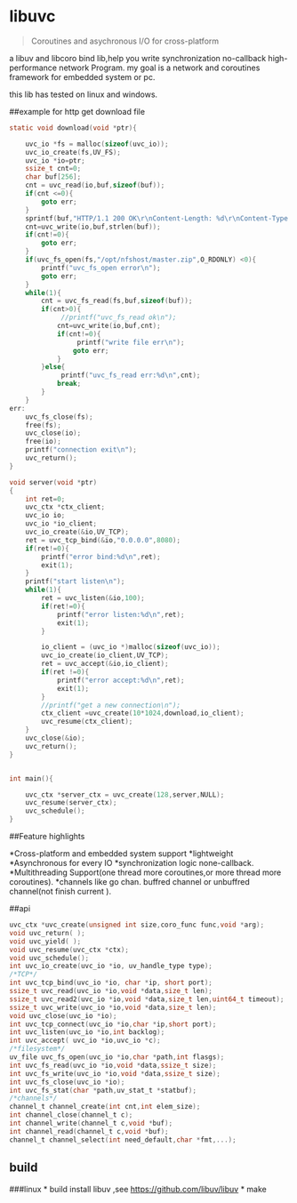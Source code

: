 # libuvc
>Coroutines and asychronous I/O  for  cross-platform


a libuv and libcoro bind lib,help you write synchronization no-callback high-performance network Program. my goal is a network and coroutines framework for embedded system or pc.

this lib has tested on linux and windows.

##example for http get download file

```C
static void download(void *ptr){

    uvc_io *fs = malloc(sizeof(uvc_io));
    uvc_io_create(fs,UV_FS);
    uvc_io *io=ptr;
    ssize_t cnt=0;
    char buf[256];
    cnt = uvc_read(io,buf,sizeof(buf));
    if(cnt <=0){
        goto err;
    }
    sprintf(buf,"HTTP/1.1 200 OK\r\nContent-Length: %d\r\nContent-Type: application/zip\r\n\r\n",2735243);
    cnt=uvc_write(io,buf,strlen(buf));
    if(cnt!=0){
        goto err;
    }
    if(uvc_fs_open(fs,"/opt/nfshost/master.zip",O_RDONLY) <0){
        printf("uvc_fs_open error\n");
        goto err;
    }
    while(1){
        cnt = uvc_fs_read(fs,buf,sizeof(buf));
        if(cnt>0){
             //printf("uvc_fs_read ok\n");
            cnt=uvc_write(io,buf,cnt);
            if(cnt!=0){
                 printf("write file err\n");
                goto err;
            }
        }else{
             printf("uvc_fs_read err:%d\n",cnt);
            break;
        }
    }
err:
    uvc_fs_close(fs);
    free(fs);
    uvc_close(io);
    free(io);
    printf("connection exit\n");
    uvc_return();
}

void server(void *ptr)
{
    int ret=0;
    uvc_ctx *ctx_client;
    uvc_io io;
    uvc_io *io_client;
    uvc_io_create(&io,UV_TCP);
    ret = uvc_tcp_bind(&io,"0.0.0.0",8080);
    if(ret!=0){
        printf("error bind:%d\n",ret);
        exit(1);
    }
    printf("start listen\n");
    while(1){
        ret = uvc_listen(&io,100);
        if(ret!=0){
            printf("error listen:%d\n",ret);
            exit(1);
        }

        io_client = (uvc_io *)malloc(sizeof(uvc_io));
        uvc_io_create(io_client,UV_TCP);
        ret = uvc_accept(&io,io_client);
        if(ret !=0){
            printf("error accept:%d\n",ret);
            exit(1);
        }
        //printf("get a new connection\n");
        ctx_client =uvc_create(10*1024,download,io_client);
        uvc_resume(ctx_client);
    }
    uvc_close(&io);
    uvc_return();
}


int main(){

    uvc_ctx *server_ctx = uvc_create(128,server,NULL);
    uvc_resume(server_ctx);
    uvc_schedule();
}
```

##Feature highlights

*Cross-platform and embedded system support
*lightweight 
*Asynchronous for every IO
*synchronization logic none-callback.
*Multithreading Support(one thread more coroutines,or more thread more coroutines).
*channels like go chan. buffred channel or unbuffred channel(not finish current ).

##api
```c
uvc_ctx *uvc_create(unsigned int size,coro_func func,void *arg);
void uvc_return( );
void uvc_yield( );
void uvc_resume(uvc_ctx *ctx);
void uvc_schedule();
int uvc_io_create(uvc_io *io, uv_handle_type type);
/*TCP*/
int uvc_tcp_bind(uvc_io *io, char *ip, short port);
ssize_t uvc_read(uvc_io *io,void *data,size_t len);
ssize_t uvc_read2(uvc_io *io,void *data,size_t len,uint64_t timeout);
ssize_t uvc_write(uvc_io *io,void *data,size_t len);
void uvc_close(uvc_io *io);
int uvc_tcp_connect(uvc_io *io,char *ip,short port);
int uvc_listen(uvc_io *io,int backlog);
int uvc_accept( uvc_io *io,uvc_io *c);
/*filesystem*/
uv_file uvc_fs_open(uvc_io *io,char *path,int flasgs);
int uvc_fs_read(uvc_io *io,void *data,ssize_t size);
int uvc_fs_write(uvc_io *io,void *data,ssize_t size);
int uvc_fs_close(uvc_io *io);
int uvc_fs_stat(char *path,uv_stat_t *statbuf);
/*channels*/
channel_t channel_create(int cnt,int elem_size);
int channel_close(channel_t c);
int channel_write(channel_t c,void *buf);
int channel_read(channel_t c,void *buf);
channel_t channel_select(int need_default,char *fmt,...);
```
## build
###linux 
    * build install libuv ,see https://github.com/libuv/libuv
    * make



